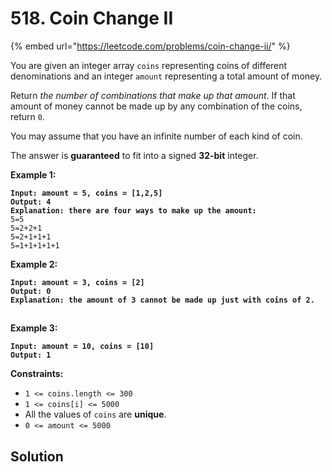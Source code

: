 # 518. Coin Change II

{% embed url="https://leetcode.com/problems/coin-change-ii/" %}

You are given an integer array `coins` representing coins of different denominations and an integer `amount` representing a total amount of money.

Return _the number of combinations that make up that amount_. If that amount of money cannot be made up by any combination of the coins, return `0`.

You may assume that you have an infinite number of each kind of coin.

The answer is **guaranteed** to fit into a signed **32-bit** integer.

&#x20;

**Example 1:**

<pre><code><strong>Input: amount = 5, coins = [1,2,5]
</strong><strong>Output: 4
</strong><strong>Explanation: there are four ways to make up the amount:
</strong>5=5
5=2+2+1
5=2+1+1+1
5=1+1+1+1+1
</code></pre>

**Example 2:**

<pre><code><strong>Input: amount = 3, coins = [2]
</strong><strong>Output: 0
</strong><strong>Explanation: the amount of 3 cannot be made up just with coins of 2.
</strong></code></pre>

##

**Example 3:**

<pre><code><strong>Input: amount = 10, coins = [10]
</strong><strong>Output: 1
</strong></code></pre>

&#x20;

**Constraints:**

* `1 <= coins.length <= 300`
* `1 <= coins[i] <= 5000`
* All the values of `coins` are **unique**.
* `0 <= amount <= 5000`

## Solution

